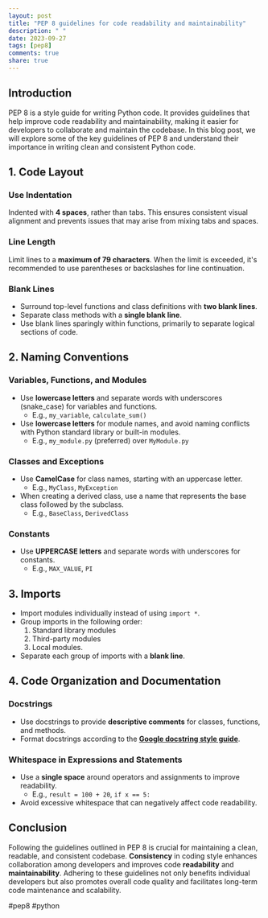 ```yaml
---
layout: post
title: "PEP 8 guidelines for code readability and maintainability"
description: " "
date: 2023-09-27
tags: [pep8]
comments: true
share: true
---
```


## Introduction

PEP 8 is a style guide for writing Python code. It provides guidelines that help improve code readability and maintainability, making it easier for developers to collaborate and maintain the codebase. In this blog post, we will explore some of the key guidelines of PEP 8 and understand their importance in writing clean and consistent Python code.

## 1. Code Layout

### Use Indentation
Indented with **4 spaces**, rather than tabs. This ensures consistent visual alignment and prevents issues that may arise from mixing tabs and spaces.

### Line Length
Limit lines to a **maximum of 79 characters**. When the limit is exceeded, it's recommended to use parentheses or backslashes for line continuation.

### Blank Lines

- Surround top-level functions and class definitions with **two blank lines**.
- Separate class methods with a **single blank line**.
- Use blank lines sparingly within functions, primarily to separate logical sections of code.

## 2. Naming Conventions

### Variables, Functions, and Modules

- Use **lowercase letters** and separate words with underscores (snake_case) for variables and functions.
    - E.g., `my_variable`, `calculate_sum()`
- Use **lowercase letters** for module names, and avoid naming conflicts with Python standard library or built-in modules.
    - E.g., `my_module.py` (preferred) over `MyModule.py`

### Classes and Exceptions

- Use **CamelCase** for class names, starting with an uppercase letter.
    - E.g., `MyClass`, `MyException`
- When creating a derived class, use a name that represents the base class followed by the subclass.
    - E.g., `BaseClass`, `DerivedClass`

### Constants

- Use **UPPERCASE letters** and separate words with underscores for constants.
    - E.g., `MAX_VALUE`, `PI`

## 3. Imports

- Import modules individually instead of using `import *`.
- Group imports in the following order: 
    1. Standard library modules 
    2. Third-party modules 
    3. Local modules.
- Separate each group of imports with a **blank line**.

## 4. Code Organization and Documentation

### Docstrings

- Use docstrings to provide **descriptive comments** for classes, functions, and methods.
- Format docstrings according to the [**Google docstring style guide**](https://sphinxcontrib-napoleon.readthedocs.io/en/latest/example_google.html).

### Whitespace in Expressions and Statements

- Use a **single space** around operators and assignments to improve readability.
    - E.g., `result = 100 + 20`, `if x == 5:`
- Avoid excessive whitespace that can negatively affect code readability.

## Conclusion

Following the guidelines outlined in PEP 8 is crucial for maintaining a clean, readable, and consistent codebase. **Consistency** in coding style enhances collaboration among developers and improves code **readability** and **maintainability**. Adhering to these guidelines not only benefits individual developers but also promotes overall code quality and facilitates long-term code maintenance and scalability.

#pep8 #python